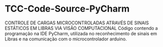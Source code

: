 # TCC-Code-Source-PyCharm
CONTROLE DE CARGAS MICROCONTROLADAS ATRAVÉS DE SINAIS ESTÁTICOS EM LIBRAS VIA VISÃO COMPUTACIONAL 
Código contendo a programação na IDE PyCharm, utilizada no reconhecimento de sinais em Libras e na comunicação com 
o microcontrolador arduino.
